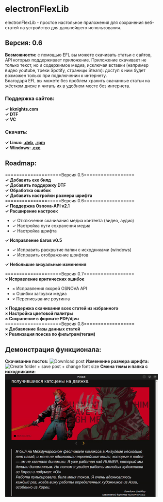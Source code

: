 # electronFlexLib
electronFlexLib - простое настольное приложения для сохранения веб-статей на устройство для дальнейшего использования.
## Версия:  0.6
**Возможности:** с помощью EFL вы можете скачивать статьи с сайтов, API которых поддерживает приложение.
Приложение скачивает не только текст, но и содержимое медиа, исключая вставки (например видео youtube, треки Spotify, страницы Steam):
доступ к ним будет возможен только при подключении к интернету.  
Благодаря EFL вы можете без проблем хранить скачанные статьи на жёстком диске и читать их в удобном месте без интернета.
### Поддержка сайтов:
**✓ kknights.com**  
**✓ DTF**\
**✓ VC**
### Скачать:
**✓ Linux: [.deb](https://github.com/AllexKzk/electron-flex-lib/releases/download/v0.5/electronflexlib_0.5.0_amd64.deb), [.rpm](https://github.com/AllexKzk/electron-flex-lib/releases/download/v0.5/electronflexlib-0.5.0-1.x86_64.rpm)**   
**✓ Windows: [.exe](https://github.com/AllexKzk/electron-flex-lib/releases/download/v0.5/electronflexlib-0.5.0.Setup.exe)**
## Roadmap:
====================Версия 0.5================== \
**✓ Добавить exe билд**  
**✓ Добавить поддержку DTF**  
**✓ Обработка ошибок**  
**✓ Добавить настройки размера шрифта**  
====================Версия 0.6================== \
**✓ Поддержка Osnova-API v2.1**  
**✓ Расширение настроек**
- ✓ Отключение скачивания медиа контента (видео, аудио)
- ✓ Настройка пути сохранения медиа
- ✓ Настройка шрифта

**✓ Исправление багов v0.5** 
- ✓ Исправить раскрытие папки с исходниками (windows)
- ✓ Исправить отображение шрифтов

**✓ Небольшие визуальные изменения**

====================Версия 0.7================== \
**× Исправление критических ошибок**
- × Исправления якорей OSNOVA API
- × Ошибки загрузки медиа
- × Переписывание роутинга

**× Поддержка скачивания всех статей из избранного** \
**× Настройка цветовой палитры** \
**× Сохранение в формате PDF/djvu** \
====================Версия 0.8================== \
**× Добавление базы данных статей** \
**× Реализация поиска по фильтрам(тегам)**
## Демонстрация функционала:
**Скачивание постов:**
![Download post](./assets/showcase-3.gif)
**Изменение размера шрифта:**
![Create folder + save post + change font size](./assets/showcase-1.gif)
**Смена темы и папка с исходниками:**
![Change theme + open source folder](./assets/showcase-2.gif)



